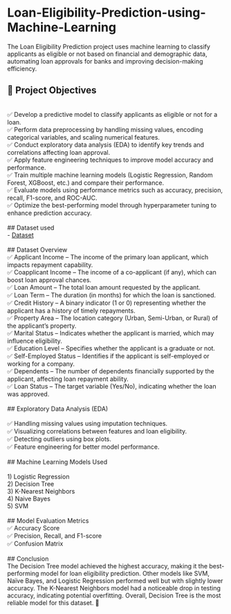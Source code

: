 # Loan-Eligibility-Prediction-using-Machine-Learning
The Loan Eligibility Prediction project uses machine learning to classify applicants as eligible or not based on financial and demographic data, automating loan approvals for banks and improving decision-making efficiency.
## 🎯 Project Objectives
<br>
✅ Develop a predictive model to classify applicants as eligible or not for a loan.
<br>
✅ Perform data preprocessing by handling missing values, encoding categorical variables, and scaling numerical features.
<br>
✅ Conduct exploratory data analysis (EDA) to identify key trends and correlations affecting loan approval.
<br>
✅ Apply feature engineering techniques to improve model accuracy and performance.
<br>
✅ Train multiple machine learning models (Logistic Regression, Random Forest, XGBoost, etc.) and compare their performance.
<br>
✅ Evaluate models using performance metrics such as accuracy, precision, recall, F1-score, and ROC-AUC.
<br>
✅ Optimize the best-performing model through hyperparameter tuning to enhance prediction accuracy.
<br>
<br>
## Dataset used
<br>
- <a href="https://github.com/Madhu-D025/Loan-Eligibility-Prediction-using-Machine-Learning/blob/main/loan_approval_dataset.csv">Dataset</a>
<br>
<br>
## Dataset Overview
<br>
✅ Applicant Income – The income of the primary loan applicant, which impacts repayment capability.
<br>
✅ Coapplicant Income – The income of a co-applicant (if any), which can boost loan approval chances.
<br>
✅ Loan Amount – The total loan amount requested by the applicant.
<br>
✅ Loan Term – The duration (in months) for which the loan is sanctioned.
<br>
✅ Credit History – A binary indicator (1 or 0) representing whether the applicant has a history of timely repayments.
<br>
✅ Property Area – The location category (Urban, Semi-Urban, or Rural) of the applicant’s property.
<br>
✅ Marital Status – Indicates whether the applicant is married, which may influence eligibility.
<br>
✅ Education Level – Specifies whether the applicant is a graduate or not.
<br>
✅ Self-Employed Status – Identifies if the applicant is self-employed or working for a company.
<br>
✅ Dependents – The number of dependents financially supported by the applicant, affecting loan repayment ability.
<br>
✅ Loan Status – The target variable (Yes/No), indicating whether the loan was approved.
<br>
<br>
## Exploratory Data Analysis (EDA)
<br>
<br>
✅ Handling missing values using imputation techniques.
<br>
✅ Visualizing correlations between features and loan eligibility.
<br>
✅ Detecting outliers using box plots.
<br>
✅ Feature engineering for better model performance.
<br>
<br>
## Machine Learning Models Used
<br>
<br>
1) Logistic Regression
<br>
2) Decision Tree
<br>
3) K-Nearest Neighbors
<br>
4) Naive Bayes
<br>
5) SVM
<br>
<br>
## Model Evaluation Metrics
<br>
✅ Accuracy Score
<br>
✅ Precision, Recall, and F1-score
<br>
✅ Confusion Matrix
<br>
<br>
## Conclusion
<br>
The Decision Tree model achieved the highest accuracy, making it the best-performing model for loan eligibility prediction. Other models like SVM, Naïve Bayes, and Logistic Regression performed well but with slightly lower accuracy. The K-Nearest Neighbors model had a noticeable drop in testing accuracy, indicating potential overfitting. Overall, Decision Tree is the most reliable model for this dataset. 🚀

